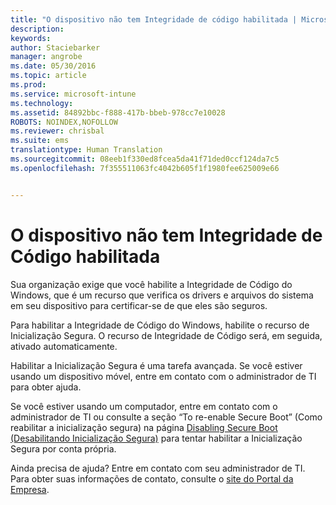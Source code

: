 ```yaml
---
title: "O dispositivo não tem Integridade de código habilitada | Microsoft Intune"
description: 
keywords: 
author: Staciebarker
manager: angrobe
ms.date: 05/30/2016
ms.topic: article
ms.prod: 
ms.service: microsoft-intune
ms.technology: 
ms.assetid: 84892bbc-f888-417b-bbeb-978cc7e10028
ROBOTS: NOINDEX,NOFOLLOW
ms.reviewer: chrisbal
ms.suite: ems
translationtype: Human Translation
ms.sourcegitcommit: 08eeb1f330ed8fcea5da41f71ded0ccf124da7c5
ms.openlocfilehash: 7f355511063fc4042b605f1f1980fee625009e66


---
```



# O dispositivo não tem Integridade de Código habilitada

Sua organização exige que você habilite a Integridade de Código do Windows, que é um recurso que verifica os drivers e arquivos do sistema em seu dispositivo para certificar-se de que eles são seguros.

Para habilitar a Integridade de Código do Windows, habilite o recurso de Inicialização Segura. O recurso de Integridade de Código será, em seguida, ativado automaticamente.

Habilitar a Inicialização Segura é uma tarefa avançada. Se você estiver usando um dispositivo móvel, entre em contato com o administrador de TI para obter ajuda.

Se você estiver usando um computador, entre em contato com o administrador de TI ou consulte a seção “To re-enable Secure Boot” (Como reabilitar a inicialização segura) na página [Disabling Secure Boot (Desabilitando Inicialização Segura)](https://msdn.microsoft.com/library/windows/hardware/dn898540(v=vs.85).aspx) para tentar habilitar a Inicialização Segura por conta própria.

Ainda precisa de ajuda? Entre em contato com seu administrador de TI. Para obter suas informações de contato, consulte o [site do Portal da Empresa](http://portal.manage.microsoft.com).





<!--HONumber=Aug16_HO5-->


